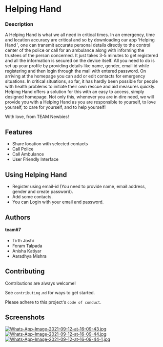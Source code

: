 
# Helping Hand

### Description 
A Helping Hand is what we all need in critical times. In an emergency, time and location accuracy are critical and so by downloading our app 'Helping Hand ', one can transmit accurate personal details directly to the control center of the police or call for an ambulance along with informing the trustees of the person concerned. It just takes 3-5 minutes to get registered and all the information is secured on the device itself. All you need to do is set up your profile by providing details like name, gender, email id while registering and then login through the mail with entered  password. On arriving at the homepage you can add or edit contacts for emergency situations. In critical situations, so far, it has hardly been possible for people with health problems to initiate their own rescue and aid measures quickly. Helping Hand offers a solution for this with an easy to access, simply designed homepage. Not only this, whenever you are in dire need, we will provide you with a Helping Hand as you are responsible to yourself, to love yourself, to care for yourself, and to help yourself!

With love, from TEAM Newbies!
## Features

 - Share location with selected contacts 
 - Call Police
 - Call Ambulance  
 - User Friendly Interface

## Using Helping Hand

- Register using email-id (You need to provide name, email address, gender and create password).
- Add some contacts.
- You can Login with your email and password.


  
## Authors

#### team#7

- Tirth Joshi
- Foram Talpada
- Anisha Katiyar
- Aaradhya Mishra
  
## Contributing

Contributions are always welcome!

See `contributing.md` for ways to get started.

Please adhere to this project's `code of conduct`.

  
## Screenshots

[![Whats-App-Image-2021-09-12-at-16-09-43.jpg](https://i.postimg.cc/bNWXZQrp/Whats-App-Image-2021-09-12-at-16-09-43.jpg)](https://postimg.cc/BXT7yP2V)
[![Whats-App-Image-2021-09-12-at-16-09-44.jpg](https://i.postimg.cc/28cWh5Nz/Whats-App-Image-2021-09-12-at-16-09-44.jpg)](https://postimg.cc/0bSrqPN3)
[![Whats-App-Image-2021-09-12-at-16-09-44-1.jpg](https://i.postimg.cc/sx02QvQq/Whats-App-Image-2021-09-12-at-16-09-44-1.jpg)](https://postimg.cc/bSkP4YR9)
  
